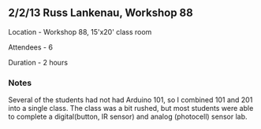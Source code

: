 ## 2/2/13 Russ Lankenau, Workshop 88

Location - Workshop 88, 15'x20' class room

Attendees - 6

Duration - 2 hours

### Notes

Several of the students had not had Arduino 101, so I combined 101 and 201 into a single class.  The class was a bit rushed, but most students were able to complete a digital(button, IR sensor) and analog (photocell) sensor lab.


